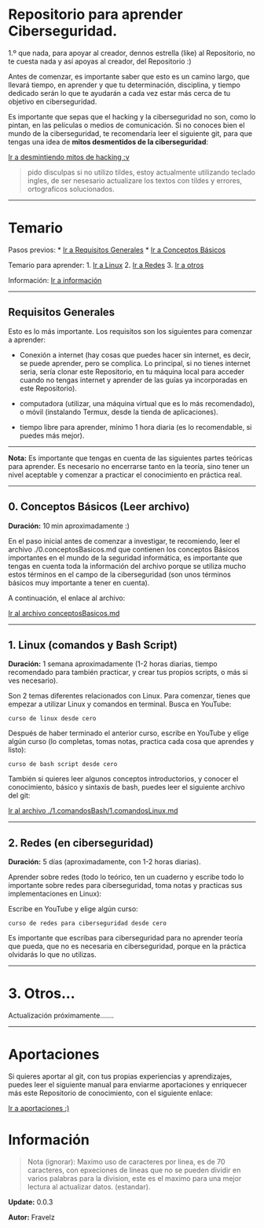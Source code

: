 # Repositorio para aprender Ciberseguridad.

1.º que nada, para apoyar al creador, dennos estrella (like) al Repositorio, no te cuesta nada y así apoyas al creador, del Repositorio :)

Antes de comenzar, es importante saber que esto es un camino largo, que llevará tiempo, en aprender y que tu determinación, disciplina, y tiempo dedicado serán lo que te ayudarán a cada vez estar más cerca de tu objetivo en ciberseguridad.

Es importante que sepas que el hacking y la ciberseguridad no son, como lo pintan, en las películas o medios de comunicación. Si no conoces bien el mundo de la ciberseguridad, te recomendaría leer el siguiente git, para que tengas una idea de **mitos desmentidos de la ciberseguridad**:

[Ir a desmintiendo mitos de hacking :v](./_mitos.md)

> pido disculpas si no utilizo tildes, estoy actualmente utilizando teclado ingles, de ser nesesario actualizare los textos con tildes y errores, ortograficos solucionados.

---

# Temario

Pasos previos: * [Ir a Requisitos Generales](#requisitos-generales) * [Ir a Conceptos Básicos](#0-conceptos-basicos-leer-archivo)

Temario para aprender: 1. [Ir a Linux](#linux) 2. [Ir a Redes](#redes) 3. [Ir a otros](#otros)

Información: [Ir a información](#informacion)

---

## Requisitos Generales

Esto es lo más importante. Los requisitos son los siguientes para comenzar a aprender:

* Conexión a internet (hay cosas que puedes hacer sin internet, es decir, se puede aprender, pero se complica. Lo principal, si no tienes internet seria, sería clonar este Repositorio, en tu máquina local para acceder cuando no tengas internet y aprender de las guías ya incorporadas en este Repositorio).

* computadora (utilizar, una máquina virtual que es lo más recomendado), o móvil (instalando Termux, desde la tienda de aplicaciones).

* tiempo libre para aprender, mínimo 1 hora diaria (es lo recomendable, si puedes más mejor).

---

**Nota:** Es importante que tengas en cuenta de las siguientes partes teóricas para aprender. Es necesario no encerrarse tanto en la teoría, sino tener un nivel aceptable y comenzar a practicar el conocimiento en práctica real.

---

## 0. Conceptos Básicos (Leer archivo)

**Duración:** 10 min aproximadamente :)

En el paso inicial antes de comenzar a investigar, te recomiendo, leer el archivo ./0.conceptosBasicos.md que contienen los conceptos Básicos importantes en el mundo de la seguridad informática, es importante que tengas en cuenta toda la información del archivo porque se utiliza mucho estos términos en el campo de la ciberseguridad (son unos términos básicos muy importante a tener en cuenta).

A continuación, el enlace al archivo:

[Ir al archivo conceptosBasicos.md](./0.conceptosBasicos.md)

---

## 1. Linux (comandos y Bash Script)

**Duración:** 1 semana aproximadamente (1-2 horas diarias, tiempo recomendado para también practicar, y crear tus propios scripts, o más si ves necesario).

Son 2 temas diferentes relacionados con Linux. Para comenzar, tienes que empezar a utilizar Linux y comandos en terminal. Busca en YouTube:

``` curso de linux desde cero ```

Después de haber terminado el anterior curso, escribe en YouTube y elige algún curso (lo completas, tomas notas, practica cada cosa que aprendes y listo):

``` curso de bash script desde cero ```

También si quieres leer algunos conceptos introductorios, y conocer el conocimiento, básico y sintaxis de bash, puedes leer el siguiente archivo del git:

[Ir al archivo ./1.comandosBash/1.comandosLinux.md](./1.comandosBash/1.comandosLinux.md)

---

## 2. Redes (en ciberseguridad)

**Duración:** 5 días (aproximadamente, con 1-2 horas diarias).

Aprender sobre redes (todo lo teórico, ten un cuaderno y escribe todo lo importante sobre redes para ciberseguridad, toma notas y practicas sus implementaciones en Linux):

Escribe en YouTube y elige algún curso:

``` curso de redes para ciberseguridad desde cero ```

Es importante que escribas para ciberseguridad para no aprender teoría que pueda, que no es necesaria en ciberseguridad, porque en la práctica olvidarás lo que no utilizas.

---

# 3. Otros...

Actualización próximamente.......

---

# Aportaciones

Si quieres aportar al git, con tus propias experiencias y aprendizajes, puedes leer el siguiente manual para enviarme aportaciones y enriquecer más este Repositorio de conocimiento, con el siguiente enlace:

[Ir a aportaciones :)](./_aportaciones.md)

# Información

> Nota (ignorar): Maximo uso de caracteres por linea, es de 70 caracteres, con epxeciones de lineas que no se pueden dividir en varios palabras para la division, este es el maximo para una mejor lectura al actualizar datos. (estandar).

**Update:** 0.0.3

**Autor:** Fravelz

